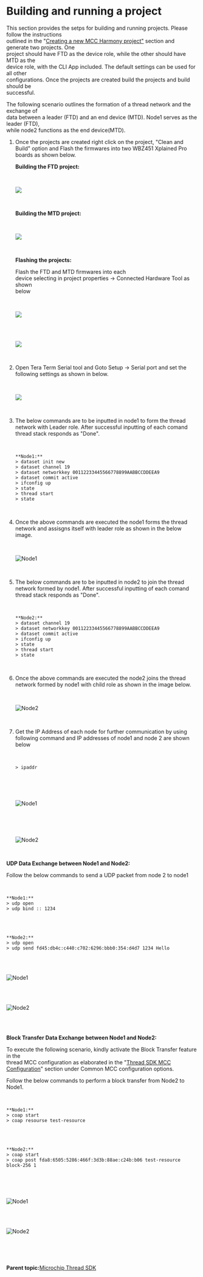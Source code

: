# Building and running a project

This section provides the setps for building and running projects. Please follow the instructions<br /> outlined in the "[Creating a new MCC Harmony project"](GUID-10731AEE-FEA5-4059-8279-2DBFBDBAD2F0.md) section and generate two projects. One<br /> project should have FTD as the device role, while the other should have MTD as the<br /> device role, with the CLI App included. The default settings can be used for all other<br /> configurations. Once the projects are created build the projects and build should be<br /> successful.

The following scenario outlines the formation of a thread network and the exchange of<br /> data between a leader \(FTD\) and an end device \(MTD\). Node1 serves as the leader \(FTD\),<br /> while node2 functions as the end device\(MTD\).

1.  Once the projects are created right click on the project, "Clean and Build" option and Flash the firmwares into two WBZ451 Xplained Pro boards as shown below.

    **Building the FTD project:**

    <br />

    ![](GUID-A4C9835E-F203-4C92-B165-7F8536680424-low.png)

    <br />

    **Building the MTD project:**

    <br />

    ![](GUID-083157AA-E49B-4AE1-9006-7C65EBA2A937-low.png)

    <br />

    **Flashing the projects:**

    Flash the FTD and MTD firmwares into each<br /> device selecting in project properties → Connected Hardware Tool as shown<br /> below

    <br />

    ![](GUID-F24D2C6E-2542-47F4-B4A9-FBCF8B7FDF5F-low.png)

    <br />

    <br />

    ![](GUID-3363CDE8-3649-4A2B-AF16-5244EC6D5E6A-low.png)

    <br />

2.  Open Tera Term Serial tool and Goto Setup → Serial port and set the following settings as shown in below.

    <br />

    ![](GUID-0DE54A47-0491-4ABA-AE8D-75B6322F20E7-low.png)

    <br />

3.  The below commands are to be inputted in node1 to form the thread network with Leader role. After successful inputting of each comand thread stack responds as "Done".

    <br />

    ``` {#CODEBLOCK_KTL_QXZ_5YB}
    **Node1:**
    > dataset init new
    > dataset channel 19
    > dataset networkkey 00112233445566778899AABBCCDDEEA9
    > dataset commit active
    > ifconfig up
    > state
    > thread start
    > state
    ```

    <br />

4.  Once the above commands are executed the node1 forms the thread network and assisgns itself with leader role as shown in the below image.

    <br />

    ![](GUID-613E9AF5-4B2B-46B5-A6C3-BA2387F4E792-low.png "Node1")

    <br />

5.  The below commands are to be inputted in node2 to join the thread network formed by node1. After successful inputting of each comand thread stack responds as "Done".

    <br />

    ``` {#CODEBLOCK_HGX_CZZ_5YB}
    **Node2:**
    > dataset channel 19
    > dataset networkkey 00112233445566778899AABBCCDDEEA9
    > dataset commit active
    > ifconfig up
    > state
    > thread start
    > state
    ```

    <br />

6.  Once the above commands are executed the node2 joins the thread network formed by node1 with child role as shown in the image below.

    <br />

    ![](GUID-F0137450-60F7-4233-A8FD-B92FE4A054CF-low.png "Node2")

    <br />

7.  Get the IP Address of each node for further communication by using following command and IP addresses of node1 and node 2 are shown below

    <br />

    ``` {#CODEBLOCK_C4W_JF1_VYB}
    > ipaddr
    ```

    <br />

    <br />

    <br />

    ![](GUID-5E90A12A-5533-409A-A6C4-AAD8211F8739-low.png "Node1")

    <br />

    <br />

    <br />

    ![](GUID-1B53AD30-2395-4AB1-9075-9501F5933995-low.png "Node2")

    <br />


**UDP Data Exchange between Node1 and Node2:**

Follow the below commands to send a UDP packet from node 2 to node1

<br />

``` {#CODEBLOCK_CK5_ZG1_VYB}
**Node1:**
> udp open
> udp bind :: 1234
```

<br />

<br />

``` {#CODEBLOCK_W54_HH1_VYB}
**Node2:**
> udp open
> udp send fd45:db4c:c440:c702:6296:bbb0:354:d4d7 1234 Hello
```

<br />

<br />

![](GUID-BB4B39C0-FB4D-4652-98D8-5A5B630E348D-low.png "Node1")

<br />

<br />

![](GUID-F58E211C-E26A-42D8-8F9C-F57FCB8CB29C-low.png "Node2")

<br />

<br />

**Block Transfer Data Exchange between Node1 and Node2:**

To execute the following scenario, kindly activate the Block Transfer feature in the<br /> thread MCC configuration as elaborated in the "[Thread SDK MCC Configuration](GUID-C3A4ADD3-79E7-493B-AF3B-2ECFD7BDD424.md)" section under Common MCC configuration options.

Follow the below commands to perform a block transfer from Node2 to Node1.

<br />

``` {#CODEBLOCK_CM5_R51_VYB}
**Node1:**
> coap start
> coap resourse test-resource
```

<br />

<br />

``` {#CODEBLOCK_UVC_V51_VYB}
**Node2:**
> coap start
> coap post fda8:6505:5286:466f:3d3b:88ae:c24b:b06 test-resource block-256 1
```

<br />

<br />

<br />

![](GUID-27F833C8-3781-41CD-8A39-C1E93271509C-low.png "Node1")

<br />

<br />

![](GUID-073E7445-0370-4B95-BF71-391F75F5D6A9-low.png "Node2")

<br />

<br />

<br />

**Parent topic:**[Microchip Thread SDK](GUID-35F8786B-0912-4736-BD9F-7975E01A9D0E.md)

